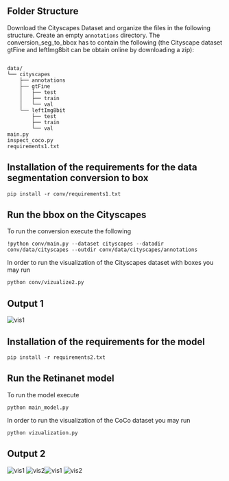 ## Folder Structure
Download the Cityscapes Dataset and organize the files in the following structure. Create an empty `annotations` directory. The conversion_seg_to_bbox has to contain the following (the Cityscape dataset gtFine and leftImg8bit can be obtain online by downloading a zip):
```

data/
└── cityscapes
    ├── annotations
    ├── gtFine
    │   ├── test
    │   ├── train
    │   └── val
    └── leftImg8bit
        ├── test
        ├── train
        └── val
main.py
inspect_coco.py
requirements1.txt
```
## Installation of the requirements for the data segmentation conversion to box
```
pip install -r conv/requirements1.txt 
```


## Run the bbox on the Cityscapes
To run the conversion execute the following
```
!python conv/main.py --dataset cityscapes --datadir conv/data/cityscapes --outdir conv/data/cityscapes/annotations
```

In order to run the visualization of the Cityscapes dataset with boxes you may run
```
python conv/vizualize2.py
```
## Output 1
![vis1](results/res1.png "Cityscapes in bbox format")

## Installation of the requirements for the model
```
pip install -r requirements2.txt 
```

## Run the Retinanet model
To run the model execute
```
python main_model.py
```

In order to run the visualization of the CoCo dataset you may run
```
python vizualization.py
```
## Output 2
![vis1](results/res2.png "Cityscapes wheigth CoCo results_1") ![vis2](results/res3.png "Cityscapes wheigth CoCo results_2")![vis1](results/res4.png "Cityscapes wheigth CoCo results_3") ![vis2](results/res5.png "Cityscapes wheigth CoCo results_4")